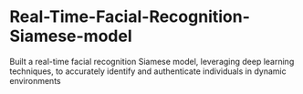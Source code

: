 # Real-Time-Facial-Recognition-Siamese-model
Built a real-time facial recognition Siamese model, leveraging deep learning techniques, to accurately identify and authenticate individuals in dynamic environments
